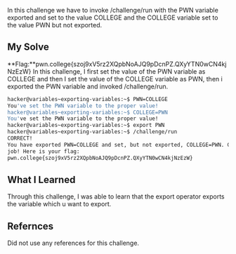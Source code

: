 In this challenge we have to invoke /challenge/run with the PWN variable exported and set to the value COLLEGE and the COLLEGE variable set to the value PWN but 
not exported.
## My Solve

**Flag:**pwn.college{szoj9xV5rz2XQpbNoAJQ9pDcnPZ.QXyYTN0wCN4kjNzEzW}
In this challenge, I first set the value of the PWN variable as COLLEGE and then I set the value of the COLLEGE variable as PWN, then i exported the PWN variable and 
invoked /challenge/run.

```bash
hacker@variables~exporting-variables:~$ PWN=COLLEGE
You've set the PWN variable to the proper value!
hacker@variables~exporting-variables:~$ COLLEGE=PWN
You've set the PWN variable to the proper value!
hacker@variables~exporting-variables:~$ export PWN
hacker@variables~exporting-variables:~$ /challenge/run
CORRECT!
You have exported PWN=COLLEGE and set, but not exported, COLLEGE=PWN. Great
job! Here is your flag:
pwn.college{szoj9xV5rz2XQpbNoAJQ9pDcnPZ.QXyYTN0wCN4kjNzEzW}
```

## What I Learned
Through this challenge, I was able to learn that the export operator exports the variable which u want to export.
## Refernces
Did not use any references for this challenge.
